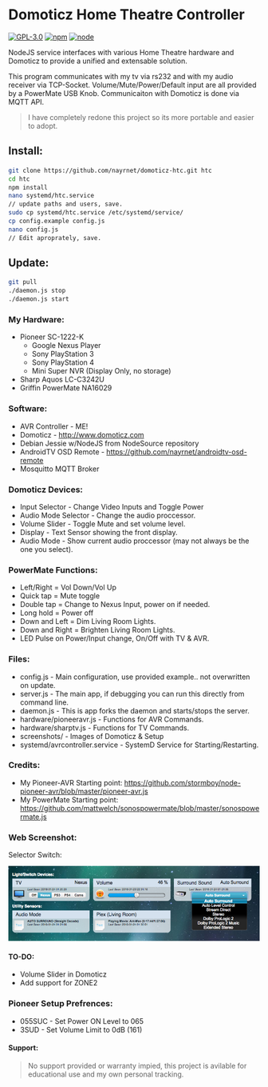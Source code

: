 # Domoticz Home Theatre Controller
[![GPL-3.0](https://img.shields.io/badge/license-GPL-blue.svg)]()
[![npm](https://img.shields.io/npm/v/npm.svg)]()
[![node](https://img.shields.io/node/v/gh-badges.svg)]()

NodeJS service interfaces with various Home Theatre hardware and Domoticz to provide a unified and extensable solution.

This program communicates with my tv via rs232 and with my audio receiver via TCP-Socket. Volume/Mute/Power/Default input are all provided by a PowerMate USB Knob. Communicaiton with Domoticz is done via MQTT API.

> I have completely redone this project so its more portable and easier to adopt.

## Install:
```bash
git clone https://github.com/nayrnet/domoticz-htc.git htc
cd htc
npm install
nano systemd/htc.service
// update paths and users, save.
sudo cp systemd/htc.service /etc/systemd/service/
cp config.example config.js
nano config.js
// Edit aproprately, save.
```
## Update:
```bash
git pull
./daemon.js stop
./daemon.js start
```

### My Hardware:
* Pioneer SC-1222-K
  * Google Nexus Player
  * Sony PlayStation 3
  * Sony PlayStation 4
  * Mini Super NVR (Display Only, no storage)
* Sharp Aquos LC-C3242U
* Griffin PowerMate NA16029

### Software:
* AVR Controller - ME!
* Domoticz - http://www.domoticz.com
* Debian Jessie w/NodeJS from NodeSource repository
* AndroidTV OSD Remote - https://github.com/nayrnet/androidtv-osd-remote
* Mosquitto MQTT Broker

### Domoticz Devices:
* Input Selector - Change Video Inputs and Toggle Power
* Audio Mode Selector - Change the audio proccessor.
* Volume Slider - Toggle Mute and set volume level.
* Display - Text Sensor showing the front display.
* Audio Mode - Show current audio proccessor (may not always be the one you select).

### PowerMate Functions: 
* Left/Right = Vol Down/Vol Up
* Quick tap = Mute toggle
* Double tap = Change to Nexus Input, power on if needed.
* Long hold = Power off
* Down and Left = Dim Living Room Lights.
* Down and Right = Brighten Living Room Lights.
* LED Pulse on Power/Input change, On/Off with TV & AVR.

### Files:
* config.js - Main configuration, use provided example.. not overwritten on update.
* server.js - The main app, if debugging you can run this directly from command line.
* daemon.js - This is app forks the daemon and starts/stops the server.
* hardware/pioneeravr.js - Functions for AVR Commands.
* hardware/sharptv.js - Functions for TV Commands.
* screenshots/ - Images of Domoticz & Setup
* systemd/avrcontroller.service - SystemD Service for Starting/Restarting.

### Credits:
* My Pioneer-AVR Starting point: https://github.com/stormboy/node-pioneer-avr/blob/master/pioneer-avr.js
* My PowerMate Starting point: https://github.com/mattwelch/sonospowermate/blob/master/sonospowermate.js

### Web Screenshot:
Selector Switch:

![Domoticz Selector Switch](screenshots/screenshot-button.png)

#### TO-DO:
* Volume Slider in Domoticz
* Add support for ZONE2

### Pioneer Setup Prefrences:
* 055SUC  - Set Power ON Level to 065
* 3SUD - Set Volume Limit to 0dB (161)

#### Support:
> No support provided or warranty impied, this project is avilable for educational use and my own personal tracking.
